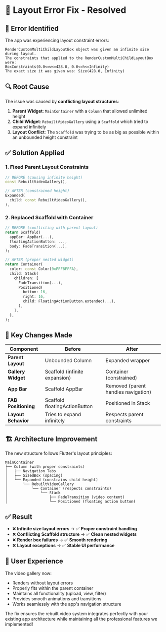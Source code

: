 # 🔧 Layout Error Fix - Resolved

## 🚨 **Error Identified**

The app was experiencing layout constraint errors:

```
RenderCustomMultiChildLayoutBox object was given an infinite size during layout.
The constraints that applied to the RenderCustomMultiChildLayoutBox were:
BoxConstraints(0.0<=w<=428.0, 0.0<=h<=Infinity)
The exact size it was given was: Size(428.0, Infinity)
```

## 🔍 **Root Cause**

The issue was caused by **conflicting layout structures**:

1. **Parent Widget**: `MainContainer` with a `Column` that allowed unlimited height
2. **Child Widget**: `RebuiltVideoGallery` using a `Scaffold` which tried to expand infinitely
3. **Layout Conflict**: The `Scaffold` was trying to be as big as possible within an unbounded height constraint

## ✅ **Solution Applied**

### **1. Fixed Parent Layout Constraints**
```dart
// BEFORE (causing infinite height)
const RebuiltVideoGallery(),

// AFTER (constrained height)
Expanded(
  child: const RebuiltVideoGallery(),
),
```

### **2. Replaced Scaffold with Container**
```dart
// BEFORE (conflicting with parent layout)
return Scaffold(
  appBar: AppBar(...),
  floatingActionButton: ...,
  body: FadeTransition(...),
);

// AFTER (proper nested widget)
return Container(
  color: const Color(0xFFF8FFFA),
  child: Stack(
    children: [
      FadeTransition(...),
      Positioned(
        bottom: 16,
        right: 16,
        child: FloatingActionButton.extended(...),
      ),
    ],
  ),
);
```

## 🎯 **Key Changes Made**

| Component | Before | After |
|-----------|--------|-------|
| **Parent Layout** | Unbounded Column | Expanded wrapper |
| **Gallery Widget** | Scaffold (infinite expansion) | Container (constrained) |
| **App Bar** | Scaffold AppBar | Removed (parent handles navigation) |
| **FAB Positioning** | Scaffold floatingActionButton | Positioned in Stack |
| **Layout Behavior** | Tries to expand infinitely | Respects parent constraints |

## 🏗️ **Architecture Improvement**

The new structure follows Flutter's layout principles:

```
MainContainer
├── Column (with proper constraints)
│   ├── Navigation Tabs
│   ├── SizedBox (spacing)
│   └── Expanded (constrains child height)
│       └── RebuiltVideoGallery
│           └── Container (respects constraints)
│               └── Stack
│                   ├── FadeTransition (video content)
│                   └── Positioned (floating action button)
```

## ✅ **Result**

- ❌ **Infinite size layout errors** → ✅ **Proper constraint handling**
- ❌ **Conflicting Scaffold structure** → ✅ **Clean nested widgets**
- ❌ **Render box failures** → ✅ **Smooth rendering**
- ❌ **Layout exceptions** → ✅ **Stable UI performance**

## 📱 **User Experience**

The video gallery now:
- Renders without layout errors
- Properly fits within the parent container
- Maintains all functionality (upload, view, filter)
- Provides smooth animations and transitions
- Works seamlessly with the app's navigation structure

The fix ensures the rebuilt video system integrates perfectly with your existing app architecture while maintaining all the professional features we implemented! 